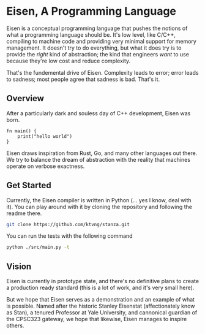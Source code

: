 # Eisen, A Programming Language
Eisen is a conceptual programming language that pushes the notions of what a programming language should be. It's low level, like C/C++, compiling to machine code and providing very minimal support for memory management. It doesn't try to do everything, but what it does try is to provide the _right_ kind of abstraction; the kind that engineers _want_ to use because they're low cost and reduce complexity.

That's the fundemental drive of Eisen. Complexity leads to error; error leads to sadness; most people agree that sadness is bad. That's it.

## Overview
After a particularly dark and souless day of C++ development, Eisen was born.

```eisen
fn main() {
    print("hello world")
}
```

Eisen draws inspiration from Rust, Go, and many other languages out there. We try to balance the dream of abstraction with the reality that machines operate on verbose exactness. 

## Get Started
Currently, the Eisen compiler is written in Python (... yes I know, deal with it). You can play around with it by cloning the repository and following the readme there.
```sh
git clone https://github.com/ktvng/stanza.git
```

You can run the tests with the following command
```sh
python ./src/main.py -t
```

## Vision
Eisen is currently in prototype state, and there's no definitive plans to create a production ready standard (this is a lot of work, and it's very small here). 

But we hope that Eisen serves as a demonstration and an example of what is possible. Named after the historic Stanley Eisenstat (affectionately know as Stan), a tenured Professor at Yale University, and cannonical guardian of the CPSC323 gateway, we hope that likewise, Eisen manages to inspire others.

